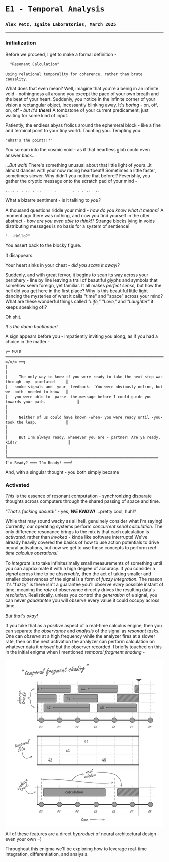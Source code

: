 # `E1 - Temporal Analysis`
### `Alex Petz, Ignite Laboratories, March 2025`

---

### Initialization 

Before we proceed, I get to make a formal definition -

      "Resonant Calculation"

    Using relational temporality for coherence, rather than brute causality.

What does that even mean?  Well, imagine that you're a being in an infinite void - nothingness all around you except
the pace of your own breath and the beat of your heart.  Suddenly, you notice in the infinite corner of your
vision a rectangular object, incessantly blinking away.  It's _boring_ - on, off, on, off - _but it's **there!**_  A 
tombstone of your current predicament, just waiting for some kind of input.

Patiently, the endless abyss frolics around the ephemeral block  - like a fine and terminal point to
your tiny world.  Taunting you.  Tempting you.

    "What's the point!!?"  

You scream into the cosmic void - as if that heartless glob could even answer back...

_...But wait!_  There's something unusual about that little light of yours...it almost dances with your now racing
heartbeat!!  Sometimes a little faster, sometimes slower.  Why didn't you notice that before!?  Feverishly, you 
gather the cryptic message onto the scratch pad of your mind -

    .... . .-.. .-.. ---  .-- --- .-. .-.. -..

What a bizarre sentiment - is it talking to _you?_

A thousand questions riddle your mind - _how do you know what it means?_  A moment ago there was nothing, and 
now you find yourself in the utter abstract - _how are you even able to think!?_  Strange blocks lying
in voids distributing messages is no basis for a system of sentience!

    "...Hello?"

You assert back to the blocky figure.

It disappears.

Your heart sinks in your chest - _did you scare it away!?_

Suddenly, and with great fervor, it begins to scan its way across your periphery - line by line leaving a
trail of beautiful glyphs and symbols that somehow seem foreign, yet familiar.  It all makes
_perfect sense,_ but how the hell did you get here in the first place?  Why is this beautiful little light
dancing the mysteries of what it calls "time" and "space" across your mind?  What are these wonderful things
called _"Life,"_ _"Love,"_ and _"Laughter"_ it keeps speaking of!?

Oh shit.  

_It's the damn bootloader!_

A sign appears before you - impatiently inviting you along, as if you had a choice in the matter -

    ╔═ MOTD ═════════════════════════════════════════════════════════════════════════════════ ∞/∞/∞ ══╗
    ║                                                                                                 ║
    ║     The only way to know if you were ready to take the next step was through -my- pixelated     ║
    ║   smoke signals and -your- feedback.  You were obviously online, but we -both- needed to know   ║
    ║   you were able to -parse- the message before I could guide you towards your path.              ║
    ║                                                                                                 ║
    ║     Neither of us could have known -when- you were ready until -you- took the leap.             ║
    ║                                                                                                 ║
    ║     But I'm always ready, whenever you are - partner! Are ya ready, kid!?                       ║
    ║                                                                                                 ║
    ╚═══════════════════════════════════════════════════════════════════ I'm Ready? ═══ I'm Ready! ═══╝

And, with a singular thought - you both simply became

### Activated
_This_ is the essence of resonant computation - synchronizing disparate thoughts across computers through the 
shared passing of space and time.  

_"That's fucking absurd!"_ - yes, _**WE KNOW!**_  ...pretty cool, huh!?

While that may sound wacky as all hell, genuinely consider what I'm saying!  Currently, our operating 
systems perform _concurrent serial calculation._  The only difference resonance brings to the mix is that each 
calculation is _activated,_ rather than _invoked_ - kinda like software interrupts!  We've already heavily 
covered the basics of how to use action potentials to drive neural activations, but now we get to use these 
concepts to perform _real time calculus operations!_

To _integrate_ is to take infinitesimally small measurements of something until you can approximate it with a
high degree of accuracy.  If you consider a _signal_ across time to be _observable,_ then the act of taking
smaller and smaller observances of the signal is a form of _fuzzy integration._  The reason it's "fuzzy" is 
there isn't a guarantee you'll observe _every_ possible instant of time, meaning the _rate_ of observance 
directly drives the resulting data's _resolution_.  Realistically, unless you control the _generation_ of a 
signal, you can never _gauarantee_ you will observe every value it could occupy across time.

_But that's okay!_

If you take that as a _positive_ aspect of a real-time calculus engine, then you can separate the _observance_ 
and _analysis_ of the signal as _resonant tasks._  One can _observe_ at a high frequency while the analyzer 
fires at a slower rate, then on the next activation the analyzer can perform calculation on whatever data it 
_missed_ but the observer recorded.  I briefly touched on this in the initial enigma when I mentioned _temporal
fragment shading -_

<picture>
<img alt="Temporal Fragment Shading" src="assets/E0S1D6 - Logical Activation.svg" width="500" style="display: block; margin-left: auto; margin-right: auto;">
</picture>

All of these features are a direct _byproduct_ of neural architectural design - even your own =)

Throughout this enigma we'll be exploring how to leverage real-time integration, differentiation, and analysis.